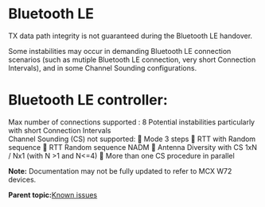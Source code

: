 # Bluetooth LE 

TX data path integrity is not guaranteed during the Bluetooth LE handover.

Some instabilities may occur in demanding Bluetooth LE connection scenarios \(such as mutiple Bluetooth LE connection, very short Connection Intervals\), and in some Channel Sounding configurations.

#   Bluetooth LE controller:

Max number of connections supported : 8 
Potential instabilities particularly with short Connection Intervals  
Channel Sounding (CS) not supported: 
	Mode 3 steps 
	RTT with Random sequence 
	RTT Random sequence NADM 
	Antenna Diversity with CS 1xN / Nx1 (with N >1 and N<=4) 
	More than one CS procedure in parallel 

**Note:** Documentation may not be fully updated to refer to MCX W72 devices.

**Parent topic:**[Known issues](../topics/known_issues.md)

